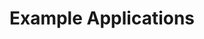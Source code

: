 ---
type: link
title: "Example Applications"
sidebar_position: 9999
href: https://github.com/snowplow-industry-solutions/snowplow-javascript-tracker-examples
---